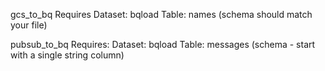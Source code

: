 gcs_to_bq
  Requires
    Dataset:  bqload
    Table:    names
    (schema should match your file)

pubsub_to_bq
  Requires:
    Dataset:  bqload
    Table:    messages
    (schema - start with a single string column)
